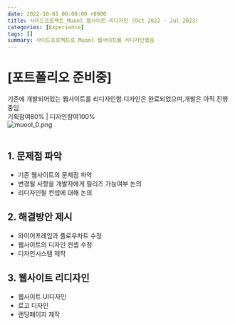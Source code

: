 ```yaml
---
date: 2022-10-01 00:00:00 +0900
title: 사이드프로젝트_Muool 웹사이트 리디자인 (Oct 2022 - Jul 2023)
categories: [Experience]
tags: []
summary: 사이드프로젝트로 Muool 웹사이트를 리디자인했음
---
```


# [포트폴리오 준비중]
기존에 개발되어있는 웹사이트를 리디자인함.디자인은 완료되었으며,개발은 아직 진행 중임<br>기획참여80% | 디자인참여100% 
<br>![muool_0.png](/posts/muool_0.png)<br><br>

## 1. 문제점 파악
- 기존 웹사이트의 문제점 파악
- 변경될 사항을 개발자에게 릴리즈 가능여부 논의
- 리디자인될 컨셉에 대해 논의

## 2. 해결방안 제시
- 와이어프레임과 플로우차트 수정
- 웹사이트의 디자인 컨셉 수정
- 디자인시스템 제작

## 3. 웹사이트 리디자인
- 웹사이트 UI디자인
- 로고 디자인
- 랜딩페이지 제작
